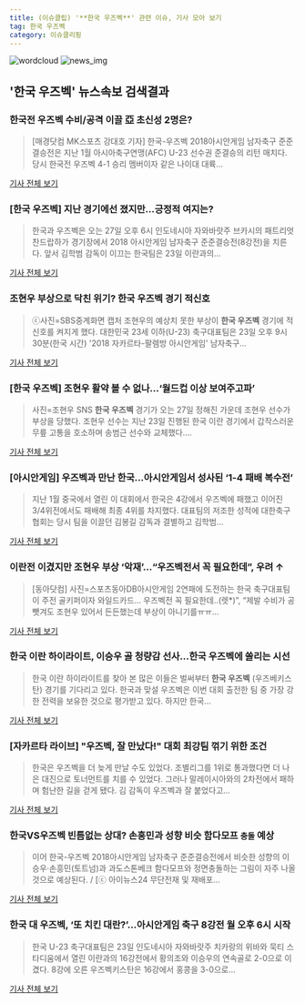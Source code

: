 ```yaml
---
title: (이슈클립) '**한국 우즈벡**' 관련 이슈, 기사 모아 보기
tag: 한국 우즈벡
category: 이슈클리핑
---
```

![wordcloud](https://s3.ap-northeast-2.amazonaws.com/lyrics101-wordcloud/2018-08-24-1535087363.png)
![news_img](https://user-images.githubusercontent.com/42597476/44507050-1206f400-a6e4-11e8-8d98-7ffbfebb353f.png)
## **'**한국 우즈벡**'** 뉴스속보 검색결과
### 한국전 우즈벡 수비/공격 이끌 亞 초신성 2명은?

>[매경닷컴 MK스포츠 강대호 기자] 한국-우즈벡 2018아시안게임 남자축구 준준결승전은 지난 1월 아시아축구연맹(AFC) U-23 선수권 준결승의 리턴 매치다. 당시 한국전 우즈벡 4-1 승리 멤버이자 같은 나이대 대륙...

<a href="http://sports.mk.co.kr/view.php?year=2018&no=532063" target="_blank">기사 전체 보기</a>

### [**한국 우즈벡**] 지난 경기에선 졌지만…긍정적 여지는?

>한국과 우즈벡은 오는 27일 오후 6시 인도네시아 자와바랏주 브카시의 패트리엇 찬드랍하가 경기장에서 2018 아시안게임 남자축구 준준결승전(8강전)을 치른다. 앞서 김학범 감독이 이끄는 한국팀은 23일 이란과의...

<a href="http://biz.heraldcorp.com/culture/view.php?ud=201808241223104484088_1" target="_blank">기사 전체 보기</a>

### 조현우 부상으로 닥친 위기? **한국 우즈벡** 경기 적신호

>ⓒ사진=SBS중계화면 캡처 조현우의 예상치 못한 부상이 **한국 우즈벡** 경기에 적신호를 켜지게 했다. 대한민국 23세 이하(U-23) 축구대표팀은 23일 오후 9시 30분(한국 시간) '2018 자카르타-팔렘방 아시안게임' 남자축구...

<a href="http://www.dailian.co.kr/news/view/734667/?sc=naver" target="_blank">기사 전체 보기</a>

### [**한국 우즈벡**] 조현우 활약 볼 수 없나...‘월드컵 이상 보여주고파’

>사진=조현우 SNS     **한국 우즈벡** 경기가 오는 27일 정해진 가운데 조현우 선수가 부상을 당했다. 조현우 선수는 지난 23일 진행된 한국 이란 경기에서 갑작스러운 무릎 고통을 호소하며 송범근 선수와 교체했다....

<a href="http://www.rpm9.com/news/article.html?id=20180824090038" target="_blank">기사 전체 보기</a>

### [아시안게임] 우즈벡과 만난 한국…아시안게임서 성사된 ‘1-4 패배 복수전’

>지난 1월 중국에서 열린 이 대회에서 한국은 4강에서 우즈벡에 패했고 이어진 3/4위전에서도 패배해 최종 4위를 차지했다. 대표팀의 저조한 성적에 대한축구협회는 당시 팀을 이끌던 김봉길 감독과 결별하고 김학범...

<a href="http://ilyo.co.kr/?ac=article_view&entry_id=307515" target="_blank">기사 전체 보기</a>

### 이란전 이겼지만 조현우 부상 ‘악재’…“우즈벡전서 꼭 필요한데”, 우려 ↑

>[동아닷컴] 사진=스포츠동아DB아시안게임 2연패에 도전하는 한국 축구대표팀이 주전 골키퍼이자 와일드카드... 우즈벡전 꼭 필요한데..(렛*)”, “제발 수비가 공 뺏겨도 조현우 있어서 든든했는데 부상이 아니기를ㅠㅠ...

<a href="http://news.donga.com/3/all/20180824/91655308/2" target="_blank">기사 전체 보기</a>

### 한국 이란 하이라이트, 이승우 골 청량감 선사...**한국 우즈벡**에 쏠리는 시선

>한국 이란 하이라이트를 찾아 본 많은 이들은 벌써부터 **한국 우즈벡** (우즈베키스탄) 경기를 기다리고 있다. 한국과 맞설 우즈벡은 이번 대회 출전한 팀 중 가장 강한 전력을 보유한 것으로 평가받고 있다. 하지만 한국...

<a href="http://www.webdaily.co.kr/view.php?ud=2018082407072414416a28b45db0_7" target="_blank">기사 전체 보기</a>

### [자카르타 라이브] "우즈벡, 잘 만났다!" 대회 최강팀 꺾기 위한 조건

>한국은 우즈벡을 더 늦게 만날 수도 있었다. 조별리그를 1위로 통과했다면 더 나은 대진으로 토너먼트를 치를 수 있었다. 그러나 말레이시아와의 2차전에서 패하며 험난한 길을 걷게 됐다. 김 감독이 우즈벡과 잘 붙었다고...

<a href="http://www.footballist.co.kr/news/articleView.html?idxno=108488" target="_blank">기사 전체 보기</a>

### 한국VS우즈벡 빈틈없는 상대? 손흥민과 성향 비슷 함다모프 `충돌` 예상

>이어 한국-우즈벡 2018아시안게임 남자축구 준준결승전에서 비슷한 성향의 이승우·손흥민(토트넘)과 과도스톤베크 함다모프와 정면충돌하는 그림이 자주 나올 것으로 예상된다. / [ⓒ 아이뉴스24 무단전재 및 재배포...

<a href="http://joynews.inews24.com/php/news_view.php?g_menu=702210&g_serial=1119963&rrf=nv" target="_blank">기사 전체 보기</a>

### 한국 대 우즈벡, ‘또 치킨 대란?’…아시안게임 축구 8강전 월 오후 6시 시작

>한국 U-23 축구대표팀은 23일 인도네시아 자와바랏주 치카랑의 위바와 묵티 스타디움에서 열린 이란과의 16강전에서 황의조와 이승우의 연속골로 2-0으로 이겼다. 8강에 오른 우즈벡키스탄은 16강에서 홍콩을 3-0으로...

<a href="http://www.cnbnews.com/news/article.html?no=383108" target="_blank">기사 전체 보기</a>


